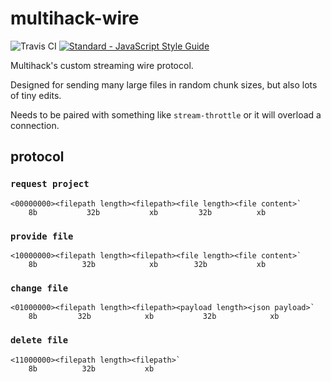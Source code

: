 # multihack-wire

![Travis CI](https://travis-ci.org/RationalCoding/multihack-wire.svg?branch=master)
[![Standard - JavaScript Style Guide](https://img.shields.io/badge/code%20style-standard-brightgreen.svg)](http://standardjs.com/)

Multihack's custom streaming wire protocol.

Designed for sending many large files in random chunk sizes, but also lots of tiny edits.

Needs to be paired with something like `stream-throttle` or it will overload a connection.

## protocol

### `request project`

```
<00000000><filepath length><filepath><file length><file content>`
    8b           32b           xb         32b          xb
```

### `provide file`

```
<10000000><filepath length><filepath><file length><file content>`
    8b          32b            xb        32b           xb
```

### `change file`

```
<01000000><filepath length><filepath><payload length><json payload>`
    8b         32b            xb           32b            xb
```

### `delete file`

```
<11000000><filepath length><filepath>`
    8b          32b           xb
```
